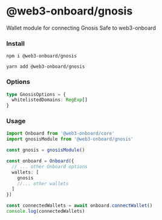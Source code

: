 <script context="module">
import { Tabs, TabPanel } from '@vitebook/client/components/tabs';

const frameworks = ['npm', 'yarn'];
</script>
# @web3-onboard/gnosis

Wallet module for connecting Gnosis Safe to web3-onboard

### Install


<Tabs values={frameworks}>
  <TabPanel value="npm">

```
npm i @web3-onboard/gnosis
```

  </TabPanel>
  <TabPanel value="yarn">

```
yarn add @web3-onboard/gnosis
```

  </TabPanel>
</Tabs>


### Options

```typescript
type GnosisOptions = {
  whitelistedDomains: RegExp[]
}
```

### Usage

```typescript
import Onboard from '@web3-onboard/core'
import gnosisModule from '@web3-onboard/gnosis'

const gnosis = gnosisModule()

const onboard = Onboard({
  // ... other Onboard options
  wallets: [
    gnosis
    //... other wallets
  ]
})

const connectedWallets = await onboard.connectWallet()
console.log(connectedWallets)
```